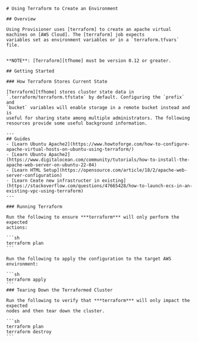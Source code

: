 
    # Using Terraform to Create an Environment

    ## Overview

    Using Provisioner uses [terraform] to create an apache virtual
    machines on [AWS Cloud]. The [terraform] job expects
    variables set as environment variables or in a `terraform.tfvars` file.


    **NOTE**: [Terraform][tfhome] must be version 0.12 or greater.

    ## Getting Started

    ### How Terraform Stores Current State

    [Terraform][tfhome] stores cluster state data in
    `.terraform/terraform.tfstate` by default. Configuring the `prefix` and
    `bucket` variables will enable storage in a remote bucket instead and is
    useful for sharing state among multiple administrators. The following
    resources provide some useful background information.

    ---
    ## Guides
    - [Learn Ubuntu Apache2](https://www.howtoforge.com/how-to-configure-apache-virtual-hosts-on-ubuntu-using-terraform/)
    - [Learn Ubuntu Apache2](https://www.digitalocean.com/community/tutorials/how-to-install-the-apache-web-server-on-ubuntu-22-04)
    - [Learn HTML Setup](https://opensource.com/article/18/2/apache-web-server-configuration)
    - [Learn Ceate new infrastructer in existing](https://stackoverflow.com/questions/47665428/how-to-launch-ecs-in-an-existing-vpc-using-terraform)
    ---

    ### Running Terraform

    Run the following to ensure ***terraform*** will only perform the expected
    actions:

    ```sh
    terraform plan
    ```

    Run the following to apply the configuration to the target AWS
    environment:

    ```sh
    terraform apply
    ```
    ### Tearing Down the Terraformed Cluster

    Run the following to verify that ***terraform*** will only impact the expected
    nodes and then tear down the cluster.

    ```sh
    terraform plan
    terraform destroy
    ```


   [tfhome]: https://www.terraform.io
    [tfgoogle]: https://registry.terraform.io/providers/hashicorp/aws/latest/docs
